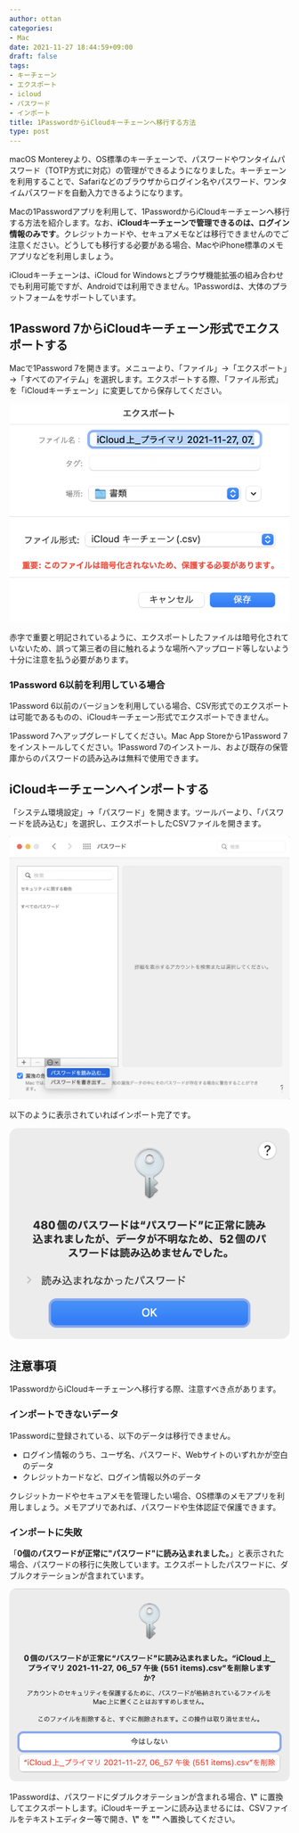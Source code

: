 ```yaml
---
author: ottan
categories:
- Mac
date: 2021-11-27 18:44:59+09:00
draft: false
tags:
- キーチェーン
- エクスポート
- icloud
- パスワード
- インポート
title: 1PasswordからiCloudキーチェーンへ移行する方法
type: post
---
```


macOS Montereyより、OS標準のキーチェーンで、パスワードやワンタイムパスワード（TOTP方式に対応）の管理ができるようになりました。キーチェーンを利用することで、Safariなどのブラウザからログイン名やパスワード、ワンタイムパスワードを自動入力できるようになります。

Macの1Passwordアプリを利用して、1PasswordからiCloudキーチェーンへ移行する方法を紹介します。なお、**iCloudキーチェーンで管理できるのは、ログイン情報のみです**。クレジットカードや、セキュアメモなどは移行できませんのでご注意ください。どうしても移行する必要がある場合、MacやiPhone標準のメモアプリなどを利用しましょう。

iCloudキーチェーンは、iCloud for Windowsとブラウザ機能拡張の組み合わせでも利用可能ですが、Androidでは利用できません。1Passwordは、大体のプラットフォームをサポートしています。

## 1Password 7からiCloudキーチェーン形式でエクスポートする

Macで1Password 7を開きます。メニューより、「ファイル」→「エクスポート」→「すべてのアイテム」を選択します。エクスポートする際、「ファイル形式」を「iCloudキーチェーン」に変更してから保存してください。

![](305e506f2dcfad251436407d157b4b28d3672eaf3b2200197a61501f1b27e01d.png)

赤字で重要と明記されているように、エクスポートしたファイルは暗号化されていないため、誤って第三者の目に触れるような場所へアップロード等しないよう十分に注意を払う必要があります。

### 1Password 6以前を利用している場合

1Password 6以前のバージョンを利用している場合、CSV形式でのエクスポートは可能であるものの、iCloudキーチェーン形式でエクスポートできません。

1Password 7へアップグレードしてください。Mac App Storeから1Password 7をインストールしてください。1Password 7のインストール、および既存の保管庫からのパスワードの読み込みは無料で使用できます。

## iCloudキーチェーンへインポートする

「システム環境設定」→「パスワード」を開きます。ツールバーより、「パスワードを読み込む」を選択し、エクスポートしたCSVファイルを開きます。

![](9846f72ed44453ebfd2075426886fcb6db764351febb429f9eb167111e1f4aa4.png)

以下のように表示されていればインポート完了です。

![](fd110cfa4eeb2ee2e0624435336f052419793b511f484d37c6dfcf9989dac03a.png)

## 注意事項

1PasswordからiCloudキーチェーンへ移行する際、注意すべき点があります。

### インポートできないデータ

1Passwordに登録されている、以下のデータは移行できません。

* ログイン情報のうち、ユーザ名、パスワード、Webサイトのいずれかが空白のデータ
* クレジットカードなど、ログイン情報以外のデータ

クレジットカードやセキュアメモを管理したい場合、OS標準のメモアプリを利用しましょう。メモアプリであれば、パスワードや生体認証で保護できます。

### インポートに失敗

「**0個のパスワードが正常に"パスワード"に読み込まれました。**」と表示された場合、パスワードの移行に失敗しています。エクスポートしたパスワードに、ダブルクオテーションが含まれています。

![](aa884b5d935ede6357682e73bae2be2088231608d7d6c1957c75013adcdd4342.png)

1Passwordは、パスワードにダブルクオテーションが含まれる場合、**\\"** に置換してエクスポートします。iCloudキーチェーンに読み込ませるには、CSVファイルをテキストエディター等で開き、**\\"** を **""** へ置換してください。
